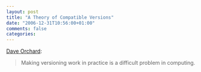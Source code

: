 ```yaml
---
layout: post
title: "A Theory of Compatible Versions"
date: "2006-12-31T10:56:00+01:00"
comments: false
categories: 
---
```


<p><a href="http://www.xml.com/pub/a/2006/12/20/a-theory-of-compatible-versions.html">Dave Orchard</a>:</p>

<blockquote>
<p>Making versioning work in practice is a difficult problem in computing.</p>
</blockquote>


